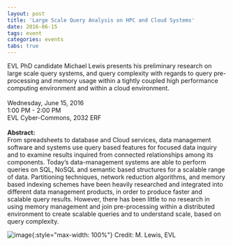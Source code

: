 ```yaml
---
layout: post
title: 'Large Scale Query Analysis on HPC and Cloud Systems'
date: 2016-06-15
tags: event
categories: events
tabs: true
---
```


EVL PhD candidate Michael Lewis presents his preliminary research on large scale query systems, and query complexity with regards to query pre-processing and memory usage within a tightly coupled high performance computing environment and within a cloud environment.<br><br>
Wednesday, June 15, 2016<br>
1:00 PM - 2:00 PM<br>
EVL Cyber-Commons, 2032 ERF<br><br>
<strong>Abstract:</strong><br>
From spreadsheets to database and Cloud services, data management software and systems use query based features for focused data inquiry and to examine results inquired from connected relationships among its components. Today&rsquo;s data-management systems are able to perform queries on SQL, NoSQL and semantic based structures for a scalable range of data. Partitioning techniques, network reduction algorithms, and memory based indexing schemes have been heavily researched and integrated into different data management products, in order to produce faster and scalable query results. However, there has been little to no research in using memory management and join pre-processing within a distributed environment to create scalable queries and to understand scale, based on query complexity.

![image](https://www.evl.uic.edu/output/originals/evl_presentation-mike_lewis-06-15-copy.png-srcw.jpg){:style="max-width: 100%"}
Credit: M. Lewis, EVL

